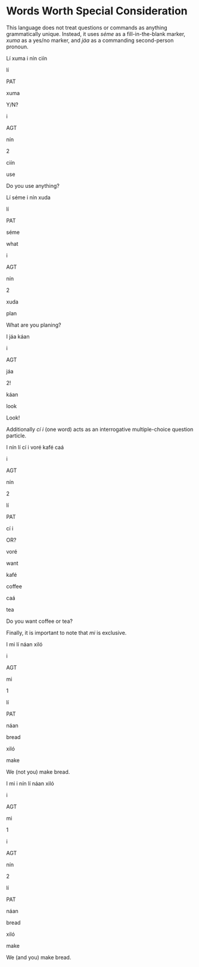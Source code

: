 # Words Worth Special Consideration

This language does not treat questions or commands as anything grammatically unique. Instead, it uses *séme* as a fill-in-the-blank marker, 
*xuma* as a yes\/no marker, and *jáa* as a commanding second-person pronoun.

<div data-gloss="" class="gloss--glossed">
	<p class="gloss__line--original gloss__line gloss__line--0">Lí xuma i nín ciín</p>
	<div class="gloss__words">
		<div class="gloss__word">
			<p class="gloss__line gloss__line--1">lí</p>
			<p class="gloss__line gloss__line--2">PAT</p>
		</div>
		<div class="gloss__word">
			<p class="gloss__line gloss__line--1">xuma</p>
			<p class="gloss__line gloss__line--2">Y/N?</p>
		</div>
		<div class="gloss__word">
			<p class="gloss__line gloss__line--1">i</p>
			<p class="gloss__line gloss__line--2">AGT</p>
		</div>
		<div class="gloss__word">
			<p class="gloss__line gloss__line--1">nín</p>
			<p class="gloss__line gloss__line--2">2</p>
		</div>
		<div class="gloss__word">
			<p class="gloss__line gloss__line--1">ciín</p>
			<p class="gloss__line gloss__line--2">use</p>
		</div>
	</div>
	<p class="gloss__line--free gloss__line gloss__line--3">Do you use anything?</p>
</div>

<div data-gloss="" class="gloss--glossed">
	<p class="gloss__line--original gloss__line gloss__line--0">Lí séme i nín xuda</p>
	<div class="gloss__words">
		<div class="gloss__word">
			<p class="gloss__line gloss__line--1">lí</p>
			<p class="gloss__line gloss__line--2">PAT</p>
		</div>
		<div class="gloss__word">
			<p class="gloss__line gloss__line--1">séme</p>
			<p class="gloss__line gloss__line--2">what</p>
		</div>
		<div class="gloss__word">
			<p class="gloss__line gloss__line--1">i</p>
			<p class="gloss__line gloss__line--2">AGT</p>
		</div>
		<div class="gloss__word">
			<p class="gloss__line gloss__line--1">nín</p>
			<p class="gloss__line gloss__line--2">2</p>
		</div>
		<div class="gloss__word">
			<p class="gloss__line gloss__line--1">xuda</p>
			<p class="gloss__line gloss__line--2">plan</p>
		</div>
	</div>
	<p class="gloss__line--free gloss__line gloss__line--3">What are you planing?</p>
</div>

<div data-gloss="" class="gloss--glossed">
	<p class="gloss__line--original gloss__line gloss__line--0">I jáa káan</p>
	<div class="gloss__words">
		<div class="gloss__word">
			<p class="gloss__line gloss__line--1">i</p>
			<p class="gloss__line gloss__line--2">AGT</p>
		</div>
		<div class="gloss__word">
			<p class="gloss__line gloss__line--1">jáa</p>
			<p class="gloss__line gloss__line--2">2!</p>
		</div>
		<div class="gloss__word">
			<p class="gloss__line gloss__line--1">káan</p>
			<p class="gloss__line gloss__line--2">look</p>
		</div>
	</div>
	<p class="gloss__line--free gloss__line gloss__line--3">Look!</p>
</div>

Additionally *cí i* (one word) acts as an interrogative multiple-choice question particle.

<div data-gloss="" class="gloss--glossed">
	<p class="gloss__line--original gloss__line gloss__line--0">I nín lí cí i voré kafé caá</p>
	<div class="gloss__words">
		<div class="gloss__word">
			<p class="gloss__line gloss__line--1">i</p>
			<p class="gloss__line gloss__line--2">AGT</p>
		</div>
		<div class="gloss__word">
			<p class="gloss__line gloss__line--1">nín</p>
			<p class="gloss__line gloss__line--2">2</p>
		</div>
		<div class="gloss__word">
			<p class="gloss__line gloss__line--1">lí</p>
			<p class="gloss__line gloss__line--2">PAT</p>
		</div>
		<div class="gloss__word">
			<p class="gloss__line gloss__line--1">cí i</p>
			<p class="gloss__line gloss__line--2">OR?</p>
		</div>
		<div class="gloss__word">
			<p class="gloss__line gloss__line--1">voré</p>
			<p class="gloss__line gloss__line--2">want</p>
		</div>
		<div class="gloss__word">
			<p class="gloss__line gloss__line--1">kafé</p>
			<p class="gloss__line gloss__line--2">coffee</p>
		</div>
		<div class="gloss__word">
			<p class="gloss__line gloss__line--1">caá</p>
			<p class="gloss__line gloss__line--2">tea</p>
		</div>
	</div>
	<p class="gloss__line--free gloss__line gloss__line--3">Do you want coffee or tea?</p>
</div>

Finally, it is important to note that *mi* is exclusive.

<div data-gloss="" class="gloss--glossed">
	<p class="gloss__line--original gloss__line gloss__line--0">I mi lí náan xiló</p>
	<div class="gloss__words">
		<div class="gloss__word">
			<p class="gloss__line gloss__line--1">i</p>
			<p class="gloss__line gloss__line--2">AGT</p>
		</div>
		<div class="gloss__word">
			<p class="gloss__line gloss__line--1">mi</p>
			<p class="gloss__line gloss__line--2">1</p>
		</div>
		<div class="gloss__word">
			<p class="gloss__line gloss__line--1">lí</p>
			<p class="gloss__line gloss__line--2">PAT</p>
		</div>
		<div class="gloss__word">
			<p class="gloss__line gloss__line--1">náan</p>
			<p class="gloss__line gloss__line--2">bread</p>
		</div>
		<div class="gloss__word">
			<p class="gloss__line gloss__line--1">xiló</p>
			<p class="gloss__line gloss__line--2">make</p>
		</div>
	</div>
	<p class="gloss__line--free gloss__line gloss__line--3">We (not you) make bread.</p>
</div>

<div data-gloss="" class="gloss--glossed">
	<p class="gloss__line--original gloss__line gloss__line--0">I mi i nín lí náan xiló</p>
	<div class="gloss__words">
		<div class="gloss__word">
			<p class="gloss__line gloss__line--1">i</p>
			<p class="gloss__line gloss__line--2">AGT</p>
		</div>
		<div class="gloss__word">
			<p class="gloss__line gloss__line--1">mi</p>
			<p class="gloss__line gloss__line--2">1</p>
		</div>
		<div class="gloss__word">
			<p class="gloss__line gloss__line--1">i</p>
			<p class="gloss__line gloss__line--2">AGT</p>
		</div>
		<div class="gloss__word">
			<p class="gloss__line gloss__line--1">nín</p>
			<p class="gloss__line gloss__line--2">2</p>
		</div>
		<div class="gloss__word">
			<p class="gloss__line gloss__line--1">lí</p>
			<p class="gloss__line gloss__line--2">PAT</p>
		</div>
		<div class="gloss__word">
			<p class="gloss__line gloss__line--1">náan</p>
			<p class="gloss__line gloss__line--2">bread</p>
		</div>
		<div class="gloss__word">
			<p class="gloss__line gloss__line--1">xiló</p>
			<p class="gloss__line gloss__line--2">make</p>
		</div>
	</div>
	<p class="gloss__line--free gloss__line gloss__line--3">We (and you) make bread.</p>
</div>
